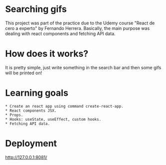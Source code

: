 # Searching gifs

This project was part of the practice due to the Udemy course "React de cero a experto" by Fernando Herrera. Basically, the main purpose was dealing with react components and fetching API data.

# How does it works?

It is pretty simple, just write something in the search bar and then some gifs will be printed on!

# Learning goals
    * Create an react app using command create-react-app.
    * React components JSX.
    * Props.
    * Hooks: useState, useEffect, custom hooks.
    * Fetching API data.

# Deployment
http://127.0.0.1:8081/



